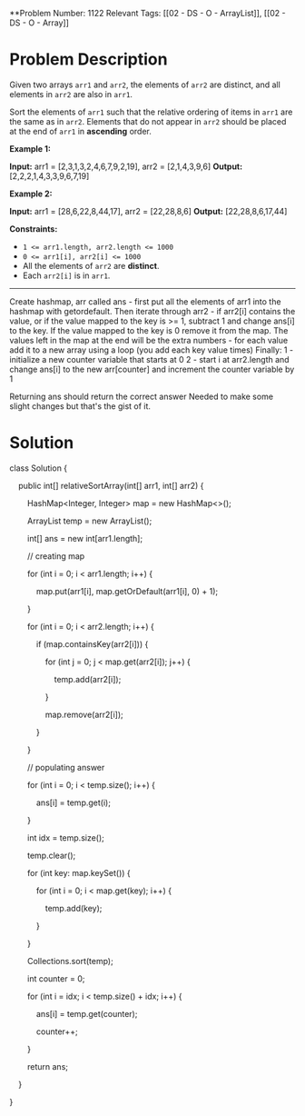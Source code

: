 
**Problem Number: 1122
Relevant Tags: [[02 - DS - O - ArrayList]], [[02 - DS - O - Array]]
<h1> Problem Description </h1>

Given two arrays `arr1` and `arr2`, the elements of `arr2` are distinct, and all elements in `arr2` are also in `arr1`.

Sort the elements of `arr1` such that the relative ordering of items in `arr1` are the same as in `arr2`. Elements that do not appear in `arr2` should be placed at the end of `arr1` in **ascending** order.

**Example 1:**

**Input:** arr1 = [2,3,1,3,2,4,6,7,9,2,19], arr2 = [2,1,4,3,9,6]
**Output:** [2,2,2,1,4,3,3,9,6,7,19]

**Example 2:**

**Input:** arr1 = [28,6,22,8,44,17], arr2 = [22,28,8,6]
**Output:** [22,28,8,6,17,44]

**Constraints:**

- `1 <= arr1.length, arr2.length <= 1000`
- `0 <= arr1[i], arr2[i] <= 1000`
- All the elements of `arr2` are **distinct**.
- Each `arr2[i]` is in `arr1`.
-----
Create hashmap, arr called ans - first put all the elements of arr1 into the hashmap with getordefault. Then iterate through arr2 - if arr2[i] contains the value, or if the value mapped to the key is >= 1, subtract 1 and change ans[i] to the key.
If the value mapped to the key is 0 remove it from the map.
The values left in the map at the end will be the extra numbers - for each value add it to a new array using a loop (you add each key value times)
Finally:
1 - initialize a new counter variable that starts at 0
2 - start i at arr2.length and change ans[i] to the new arr[counter] and increment the counter variable by 1

Returning ans should return the correct answer
Needed to make some slight changes but that's the gist of it.
<h1> Solution </h1>
class Solution {

    public int[] relativeSortArray(int[] arr1, int[] arr2) {

        HashMap<Integer, Integer> map = new HashMap<>();

        ArrayList<Integer> temp = new ArrayList<Integer>();

        int[] ans = new int[arr1.length];

  

        // creating map

        for (int i = 0; i < arr1.length; i++) {

            map.put(arr1[i], map.getOrDefault(arr1[i], 0) + 1);

        }

  

        for (int i = 0; i < arr2.length; i++) {

            if (map.containsKey(arr2[i])) {

                for (int j = 0; j < map.get(arr2[i]); j++) {

                    temp.add(arr2[i]);

                }

                map.remove(arr2[i]);

            }

        }

  

        // populating answer

        for (int i = 0; i < temp.size(); i++) {

            ans[i] = temp.get(i);

        }

        int idx = temp.size();

        temp.clear();

  

        for (int key: map.keySet()) {

            for (int i = 0; i < map.get(key); i++) {

                temp.add(key);

            }

        }

        Collections.sort(temp);

  

        int counter = 0;

        for (int i = idx; i < temp.size() + idx; i++) {

            ans[i] = temp.get(counter);

            counter++;

        }

  

        return ans;

    }

}